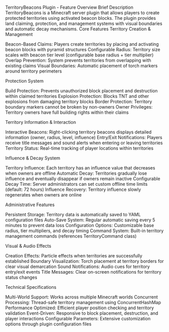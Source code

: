 TerritoryBeacons Plugin - Feature Overview
Brief Description
TerritoryBeacons is a Minecraft server plugin that allows players to create protected territories using activated beacon blocks. The plugin provides land claiming, protection, and management systems with visual boundaries and automatic decay mechanisms.
Core Features
Territory Creation & Management

Beacon-Based Claims: Players create territories by placing and activating beacon blocks with pyramid structures
Configurable Radius: Territory size scales with beacon tier level (configurable base radius + tier multiplier)
Overlap Prevention: System prevents territories from overlapping with existing claims
Visual Boundaries: Automatic placement of torch markers around territory perimeters

Protection System

Build Protection: Prevents unauthorized block placement and destruction within claimed territories
Explosion Protection: Blocks TNT and other explosions from damaging territory blocks
Border Protection: Territory boundary markers cannot be broken by non-owners
Owner Privileges: Territory owners have full building rights within their claims

Territory Information & Interaction

Interactive Beacons: Right-clicking territory beacons displays detailed information (owner, radius, level, influence)
Entry/Exit Notifications: Players receive title messages and sound alerts when entering or leaving territories
Territory Status: Real-time tracking of player locations within territories

Influence & Decay System

Territory Influence: Each territory has an influence value that decreases when owners are offline
Automatic Decay: Territories gradually lose influence and eventually disappear if owners remain inactive
Configurable Decay Time: Server administrators can set custom offline time limits (default: 72 hours)
Influence Recovery: Territory influence slowly regenerates when owners are online

Administrative Features

Persistent Storage: Territory data is automatically saved to YAML configuration files
Auto-Save System: Regular automatic saving every 5 minutes to prevent data loss
Configuration Options: Customizable base radius, tier multipliers, and decay timing
Command System: Built-in territory management commands (references TerritoryCommand class)

Visual & Audio Effects

Creation Effects: Particle effects when territories are successfully established
Boundary Visualization: Torch placement at territory borders for clear visual demarcation
Sound Notifications: Audio cues for territory entry/exit events
Title Messages: Clear on-screen notifications for territory status changes

Technical Specifications

Multi-World Support: Works across multiple Minecraft worlds
Concurrent Processing: Thread-safe territory management using ConcurrentHashMap
Performance Optimized: Efficient player position checking and territory validation
Event-Driven: Responsive to block placement, destruction, and player interactions
Configurable Parameters: Extensive customization options through plugin configuration files

